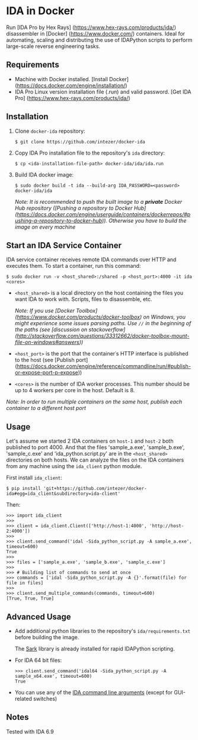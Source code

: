 # IDA in Docker
Run [IDA Pro by Hex Rays] (https://www.hex-rays.com/products/ida/) disassembler in [Docker] (https://www.docker.com/) containers.
Ideal for automating, scaling and distributing the use of IDAPython scripts to perform large-scale reverse engineering tasks.

## Requirements
- Machine with Docker installed. [Install Docker] (https://docs.docker.com/engine/installation/)
- IDA Pro Linux version installation file (.run) and valid password. [Get IDA Pro] (https://www.hex-rays.com/products/ida/)

## Installation
1. Clone `docker-ida` repository:

    ```
    $ git clone https://github.com/intezer/docker-ida 
    ```

2. Copy IDA Pro installation file to the repository's `ida` directory:

    ```
    $ cp <ida-installation-file-path> docker-ida/ida/ida.run
    ```

3. Build IDA docker image:

    ```
    $ sudo docker build -t ida --build-arg IDA_PASSWORD=<password> docker-ida/ida
    ```

    *Note: It is recommended to push the built image to a __private__ Docker Hub repository ([Pushing a repository to Docker Hub] (https://docs.docker.com/engine/userguide/containers/dockerrepos/#pushing-a-repository-to-docker-hub)). Otherwise you have to build the image on every machine*

## Start an IDA Service Container
IDA service container receives remote IDA commands over HTTP and executes them. To start a container, run this command:
```
$ sudo docker run -v <host_shared>:/shared -p <host_port>:4000 -it ida <cores>
```

- `<host_shared>` is a local directory on the host containing the files you want IDA to work with. Scripts, files to disassemble, etc.

   *Note: If you use [Docker Toolbox] (https://www.docker.com/products/docker-toolbox) on Windows, you might experience some issues parsing paths. Use `//` in the beginning of the paths (see [discussion on stackoverflow] (http://stackoverflow.com/questions/33312662/docker-toolbox-mount-file-on-windows#answers))*
- `<host_port>` is the port that the container᾿s HTTP interface is published to the host (see [Publish port] (https://docs.docker.com/engine/reference/commandline/run/#publish-or-expose-port-p-expose))
- `<cores>` is the number of IDA worker processes. This number should be up to 4 workers per core in the host. Default is 8.

*Note: In order to run multiple containers on the same host, publish each container to a different host port*

## Usage
Let's assume we started 2 IDA containers on `host-1` and `host-2` both published to port 4000.
And that the files 'sample_a.exe', 'sample_b.exe', 'sample_c.exe' and 'ida_python.script.py' are in the `<host_shared>` directories on both hosts.
We can analyze the files on the IDA containers from any machine using the `ida_client` python module.

First install `ida_client`:
```
$ pip install 'git+https://github.com/intezer/docker-ida#egg=ida_client&subdirectory=ida-client'
```

Then:
```
>>> import ida_client
>>>
>>> client = ida_client.Client(['http://host-1:4000', 'http://host-2:4000'])
>>> 
>>> client.send_command('idal -Sida_python_script.py -A sample_a.exe', timeout=600)
True
>>>
>>> files = ['sample_a.exe', 'sample_b.exe', 'sample_c.exe']
>>>
>>> # Building list of commands to send at once
>>> commands = ['idal -Sida_python_script.py -A {}'.format(file) for file in files]
>>>
>>> client.send_multiple_commands(commands, timeout=600)
[True, True, True]
```

## Advanced Usage
- Add additional python libraries to the repository's `ida/requirements.txt` before building the image.

  The [Sark](https://github.com/tmr232/Sark) library is already installed for rapid IDAPython scripting.
- For IDA 64 bit files:

    ```
    >>> client.send_command('idal64 -Sida_python_script.py -A sample_x64.exe', timeout=600)
    True
    ```
- You can use any of the [IDA command line arguments](https://www.hex-rays.com/products/ida/support/idadoc/417.shtml) (except for GUI-related switches)

## Notes
Tested with IDA 6.9
